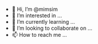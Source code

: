 - 👋 Hi, I’m @mimsim
- 👀 I’m interested in ...
- 🌱 I’m currently learning ...
- 💞️ I’m looking to collaborate on ...
- 📫 How to reach me ...

<!---
mimsim/mimsim is a ✨ special ✨ repository because its `README.md` (this file) appears on your GitHub profile.
You can click the Preview link to take a look at your changes.
--->
